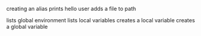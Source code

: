 creating an alias
prints hello user
adds a file to path

lists global environment
lists local variables
creates a local variable
creates a global variable
